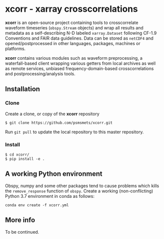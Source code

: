# xcorr - xarray crosscorrelations


**xcorr** is an open-source project containing tools to crosscorrelate
waveform timeseries  (`obspy.Stream` objects) and wrap all results and
metadata as a self-describing N-D labeled `xarray.Dataset` following
CF-1.9 Conventions and FAIR data guidelines. Data can be stored as
`netCDF4` and opened/postprocessed in other languages, packages,
machines or platforms.

**xcorr** contains various modules such as waveform preprocessing, a
waterfall-based client wrapping various getters from local archives as well
as remote services, unbiased frequency-domain-based crosscorrelations and
postprocessing/analysis tools.


## Installation


### Clone
Create a clone, or copy of the **xcorr** repository
```shell
$ git clone https://github.com/psmsmets/xcorr.git
```
Run `git pull` to update the local repository to this master repository.


### Install
```shell
$ cd xcorr/
$ pip install -e .
```


## A working Python environment
Obspy, numpy and some other packages tend to cause problems which kills the
`remove_response` function of `obspy`. Create a working (non-conflicting)
Python 3.7 environment in conda as follows:
```shell
conda env create -f xcorr.yml
```

## More info

To be continued.
